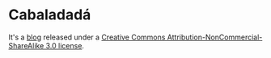 # Cabaladadá

It's a [blog][cabaladada] released under a [Creative Commons
Attribution-NonCommercial-ShareAlike 3.0 license][license]. 

[cabaladada]: http://cabaladada.org/
[license]: http://creativecommons.org/licenses/by-nc-sa/3.0/
